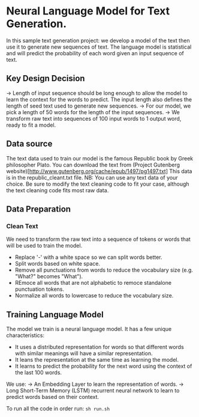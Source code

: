 # Neural Language Model for Text Generation.
In this sample text generation project: we develop a model of the text then use it to generate new sequences of text.
The language model is statistical and will predict the probability of each word given an input sequence of text.

## Key Design Decision
-> Length of input sequence should be long enough to allow the model to learn  the context for the words to predict. The input length also defines the length of seed text used to generate new sequences.
-> For our model, we pick a length of 50 words  for the length of the input sequences.
-> We transform  raw text into sequences of 100 input words to 1 output word, ready to fit a model.

## Data source 
The text data used to train our model is the famous Republic book by  Greek philosopher Plato. You can download the text from (Project Gutenberg website)[http://www.gutenberg.org/cache/epub/1497/pg1497.txt]
This data is in the republic_cleant.txt file.
NB: You can use any text data of your choice. Be sure to modify the text cleaning code to fit your case, although the text cleaning code fits most raw data.

## Data Preparation
### Clean Text
We need to transform the raw text into a sequence of tokens or words that will be used to train the model.
* Replace '-' with a white space so we can split words better.
* Split words based on white space.
* Remove all punctuations from words to reduce the vocabulary size (e.g. "What?" becomes "What").
* REmoce all words that are not alphabetic to remoce standalone punctuation tokens.
* Normalize all words to lowercase to reduce the vocabulary size.

## Training Language Model
The model we train is a neural language model. It has a few unique characteristics:
* It uses a distributed representation for words so that different words with similar meanings will have a similar representation.
* It leans the representation at the same time as learning the model.
* It learns to predict the probability for the next word using the context of the last 100 words.

We use:
-> An Embedding Layer to learn the representation of words.
-> Long Short-Term Memory (LSTM) recurrent neural network to learn to predict words based on their context.

To run all the code in order run:
`sh run.sh`